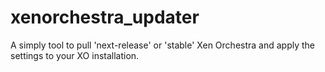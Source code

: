# xenorchestra_updater

A simply tool to pull 'next-release' or 'stable' Xen Orchestra and apply the settings to your XO installation.
